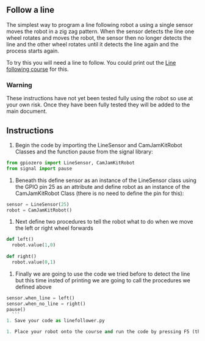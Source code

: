 ## Follow a line

The simplest way to program a line following robot a using a single sensor moves the robot in a zig zag pattern. When the sensor detects the line one wheel rotates and moves the robot, the sensor then no longer detects the line and the other wheel rotates until it detects the line again and the process starts again.

To try this you will need a line to follow. You could print out the [Line following course](https://github.com/CamJam-EduKit/EduKit3/blob/master/CamJam%20EduKit%203%20-%20Robotics%20-%20Line%20Following%20Course.pdf) for this.

### Warning
These instructions have not yet been tested fully using the robot so use at your own risk. Once they have been fully tested they will be added to the main document.

## Instructions

1. Begin the code by importing the LineSensor and CamJamKitRobot Classes and the function pause from the signal library:

  ```python
  from gpiozero import LineSensor, CamJamKitRobot
  from signal import pause
  ```

1. Beneath this define sensor as an instance of the LineSensor class using the GPIO pin 25 as an attribute and define robot as an instance of the CamJamKitRobot Class (there is no need to define the pin for this): 

  ```python
  sensor = LineSensor(25)
  robot = CamJamKitRobot()
  ```
1. Next define two procedures to tell the robot what to do when we move the left or right wheel forwards

  ```python
  def left()
    robot.value(1,0)
    
  def right()
    robot.value(0,1)
  ```

1. Finally we are going to use the code we tried before to detect the line but this time insted of printing we are going to call the procedures we defined above

  ```python
  sensor.when_line = left()
  sensor.when_no_line = right()
  pause()
    ```
1. Save your code as linefollower.py

1. Place your robot onto the course and run the code by pressing F5 (this works best if you have connected over VNC using a battery and not very well at all if you are connected to a screen, keyboard, mouse and power supply).








